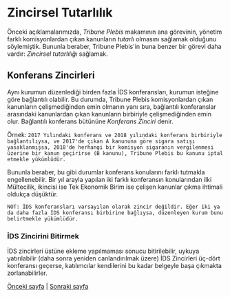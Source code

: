 # Zincirsel Tutarlılık
Önceki açıklamalarımızda, *Tribune Plebis* makamının ana görevinin, yönetim farklı komisyonlardan çıkan kanunların *tutarlı* olmasını sağlamak olduğunu söylemiştik. Bununla beraber, Tribune Plebis'in buna benzer bir görevi daha vardır: *Zincirsel tutarlılığı* sağlamak.
## Konferans Zincirleri
Aynı kurumun düzenlediği birden fazla İDS konferansları, kurumun isteğine göre bağlantılı olabilir. Bu durumda, Tribune Plebis komisyonlardan çıkan kanunların çelişmediğinden emin olmanın yanı sıra, bağlantılı konferanslar arasındaki kanunlardan çıkan kanunların birbiriyle çelişmediğinden emin olur. Bağlantılı konferans bütününe *Konferans Zinciri* denir.

Örnek: `2017 Yılındaki konferans ve 2018 yılındaki konferans birbiriyle bağlantılıysa, ve 2017'de çıkan A kanununa göre sigara satışı yasaklanmışsa, 2018'de herhangi bir komisyon sigaranın vergilenmesi üzerine bir kanun geçirirse (B kanunu), Tribune Plebis bu kanunu iptal etmekle yükümlüdür.`

Bununla beraber, bu gibi durumlar konferans konularını farklı tutmakla engellenebilir. Bir yıl arayla yapılan iki farklı konferansın konularından ilki Mültecilik, ikincisi ise Tek Ekonomik Birim ise çelişen kanunlar çıkma ihtimali oldukça düşüktür.

`NOT: İDS konferansları varsayılan olarak zincir değildir. Eğer iki ya da daha fazla İDS konferansı birbirine bağlıysa, düzenleyen kurum bunu belirtmekle yükümlüdür.`

### İDS Zincirini Bitirmek
İDS zincirleri üstüne ekleme yapılmaması sonucu bitirilebilir, uykuya yatırılabilir (daha sonra yeniden canlandırılmak üzere) İDS Zincirleri üç-dört konferansı geçerse, katılımcılar kendilerini bu kadar belgeyle başa çıkmakta zorlanabilirler.

[Önceki sayfa](formaliteler.md) | [Sonraki sayfa](vcs.md)
